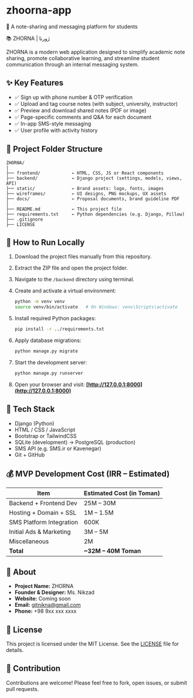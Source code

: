 # zhoorna-app
💬 A note-sharing and messaging platform for students

📚 ZHORNA | ژورنا

ZHORNA is a modern web application designed to simplify academic note sharing, promote collaborative learning, and streamline student communication through an internal messaging system.

## ✨ Key Features

- ✅ Sign up with phone number & OTP verification  
- ✅ Upload and tag course notes (with subject, university, instructor)  
- ✅ Preview and download shared notes (PDF or image)  
- ✅ Page-specific comments and Q&A for each document  
- ✅ In-app SMS-style messaging  
- ✅ User profile with activity history  

## 📁 Project Folder Structure

```plaintext
ZHORNA/
│
├── frontend/            ← HTML, CSS, JS or React components
├── backend/             ← Django project (settings, models, views, API)
├── static/              ← Brand assets: logo, fonts, images
├── wireframes/          ← UI designs, PNG mockups, UX assets
├── docs/                ← Proposal documents, brand guideline PDF
│
├── README.md            ← This project file
├── requirements.txt     ← Python dependencies (e.g. Django, Pillow)
├── .gitignore
├── LICENSE
````

## 🧪 How to Run Locally

1. Download the project files manually from this repository.

2. Extract the ZIP file and open the project folder.

3. Navigate to the `/backend` directory using terminal.

4. Create and activate a virtual environment:

   ```bash
   python -m venv venv
   source venv/bin/activate   # On Windows: venv\Scripts\activate
   ```

5. Install required Python packages:

   ```bash
   pip install -r ../requirements.txt
   ```

6. Apply database migrations:

   ```bash
   python manage.py migrate
   ```

7. Start the development server:

   ```bash
   python manage.py runserver
   ```

8. Open your browser and visit:
   **[http://127.0.0.1:8000](http://127.0.0.1:8000)**

## 🧰 Tech Stack

* Django (Python)
* HTML / CSS / JavaScript
* Bootstrap or TailwindCSS
* SQLite (development) → PostgreSQL (production)
* SMS API (e.g. SMS.ir or Kavenegar)
* Git + GitHub

## 💰 MVP Development Cost (IRR – Estimated)

| Item                     | Estimated Cost (in Toman) |
| ------------------------ | ------------------------- |
| Backend + Frontend Dev   | 25M – 30M                 |
| Hosting + Domain + SSL   | 1M – 1.5M                 |
| SMS Platform Integration | 600K                      |
| Initial Ads & Marketing  | 3M – 5M                   |
| Miscellaneous            | 2M                        |
| **Total**                | **\~32M – 40M Toman**     |

## 👤 About

* **Project Name:** ZHORNA
* **Founder & Designer:** Ms. Nikzad
* **Website:** Coming soon
* **Email:** [gitnikna@gmail.com](mailto:gitnikna@gmail.com)
* **Phone:** +98 9xx xxx xxxx

## 📄 License

This project is licensed under the MIT License.
See the [LICENSE](./LICENSE) file for details.

## 🤝 Contribution

Contributions are welcome!
Please feel free to fork, open issues, or submit pull requests.

